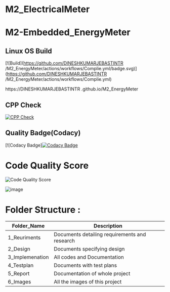 # M2_ElectricalMeter
# M2-Embedded_EnergyMeter
## Linux OS Build
[![Build](https://github.com/DINESHKUMARJEBASTINTR
/M2_EnergyMeter/actions/workflows/Complie.yml/badge.svg)](https://github.com/DINESHKUMARJEBASTINTR
/M2_EnergyMeter/actions/workflows/Complie.yml)


https://DINESHKUMARJEBASTINTR
.github.io/M2_EnergyMeter



## CPP Check
[![CPP Check](https://github.com/DINESHKUMARJEBASTINTR/M2_EnergyMeter/actions/workflows/cpp_check.yml/badge.svg)](https://github.com/legends07/M2_EnergyMeter/blob/main/.github/workflows/cpp_check.yml)

## Quality Badge(Codacy)
[![Codacy Badge][![Codacy Badge](https://app.codacy.com/project/badge/Grade/96584430e6ec42309ceec6c29a1e655a)](https://www.codacy.com/gh/DINESHKUMARJEBASTINTR/M2_EnergyMeter/dashboard?utm_source=github.com&amp;utm_medium=referral&amp;utm_content=DINESHKUMARJEBASTINTR/M2_EnergyMeter&amp;utm_campaign=Badge_Grade)

# Code Quality Score
![Code Quality Score](https://api.codiga.io/project/30259/score/svg)

![image](https://user-images.githubusercontent.com/80235704/144379697-a0cb4747-c012-4dac-aac9-e427e950014b.png)



# Folder Structure :

Folder_Name      |  Description
-----------------|--------------
1_Reuriments     |  Documents detailing requirements and research
2_Design         |  Documents specifying design
3_Implemenation  |  All codes and Documentation
4_Testplan       |  Documents with test plans
  5_Report       |  Documentation of whole project
6_Images         |  All the images of this project
